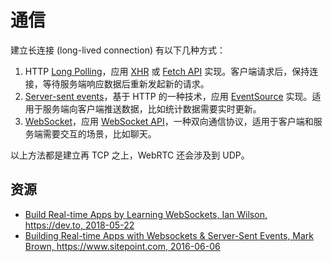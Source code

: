 # 通信

建立长连接 (long-lived connection) 有以下几种方式：

1. HTTP [Long Polling](https://en.wikipedia.org/wiki/Push_technology#Long_Polling)，应用 [XHR](https://developer.mozilla.org/en-US/docs/Web/API/XMLHttpRequest) 或 [Fetch API](https://developer.mozilla.org/en-US/docs/Web/API/Fetch_API) 实现。客户端请求后，保持连接，等待服务端响应数据后重新发起新的请求。
2. [Server-sent events](https://html.spec.whatwg.org/multipage/server-sent-events.html#server-sent-events)，基于 HTTP 的一种技术，应用 [EventSource](https://developer.mozilla.org/en-US/docs/Web/API/EventSource) 实现。适用于服务端向客户端推送数据，比如统计数据需要实时更新。
3. [WebSocket](https://tools.ietf.org/html/rfc6455)，应用 [WebSocket API](https://developer.mozilla.org/en-US/docs/Web/API/WebSockets_API)，一种双向通信协议，适用于客户端和服务端需要交互的场景，比如聊天。

以上方法都是建立再 TCP 之上，WebRTC 还会涉及到 UDP。

## 资源

* [Build Real-time Apps by Learning WebSockets, Ian Wilson, https://dev.to, 2018-05-22](https://dev.to/iwilsonq/build-real-time-apps-by-learning-websockets-3c9m)
* [Building Real-time Apps with Websockets & Server-Sent Events, Mark Brown, https://www.sitepoint.com, 2016-06-06](https://www.sitepoint.com/real-time-apps-websockets-server-sent-events/)
